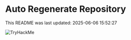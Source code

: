 # Auto Regenerate Repository

This README was last updated: 2025-06-06 15:52:27

 ![TryHackMe](https://tryhackme.com/badge/533634)